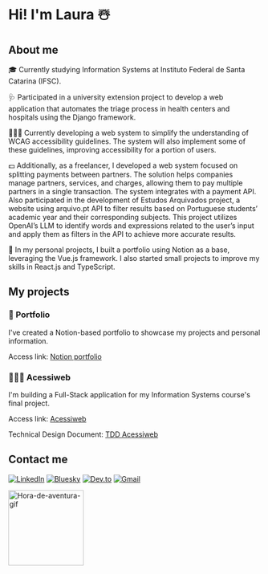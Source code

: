 # Hi! I'm Laura ☃️

## About me
🎓 Currently studying Information Systems at Instituto Federal de Santa Catarina (IFSC).

🩺 Participated in a university extension project to develop a web application that automates the triage process in health centers and hospitals using the Django framework.

👩‍🦯‍➡️ Currently developing a web system to simplify the understanding of WCAG accessibility guidelines. The system will also implement some of these guidelines, improving accessibility for a portion of users.

💵 Additionally, as a freelancer, I developed a web system focused on splitting payments between partners. The solution helps companies manage partners, services, and charges, allowing them to pay multiple partners in a single transaction. The system integrates with a payment API. Also participated in the development of Estudos Arquivados project, a website using arquivo.pt API to filter results based on Portuguese students’ academic year and their corresponding subjects. This project utilizes OpenAI’s LLM to identify words and expressions related to the user’s input and apply them as filters in the API to achieve more accurate results.

🦊 In my personal projects, I built a portfolio using Notion as a base, leveraging the Vue.js framework. I also started small projects to improve my skills in React.js and TypeScript.

## My projects

### 🦕 Portfolio
I've created a Notion-based portfolio to showcase my projects and personal information.

Access link: [Notion portfolio](https://notionportfolio.vercel.app/)

### 👩🏼‍🦽 Acessiweb
I'm building a Full-Stack application for my Information Systems course's final project.

Access link: [Acessiweb](https://acessiweb.vercel.app/)

Technical Design Document: [TDD Acessiweb](https://kind-parent-217.notion.site/TDD-1b1fcc794298803a9903faa23e46a487?pvs=74)

## Contact me

[![LinkedIn](https://custom-icon-badges.demolab.com/badge/LinkedIn-0A66C2?logo=linkedin-white&logoColor=fff)](https://www.linkedin.com/in/vivan-laura/)
[![Bluesky](https://img.shields.io/badge/Bluesky-0285FF?logo=bluesky&logoColor=fff)](https://bsky.app/profile/lauvivan.bsky.social)
[![Dev.to](https://img.shields.io/badge/Dev.to-0A0A0A?logo=devdotto&logoColor=white)](https://dev.to/vivanlaura)
[![Gmail](https://img.shields.io/badge/Gmail-D14836?logo=gmail&logoColor=white)](mailto:lauvivang@gmail.com)

<div>
  <img alt="Hora-de-aventura-gif" height="150" width="150" src="https://i.gifer.com/origin/13/1304437320c45941d4b4ca3995f24a1a_w200.gif">
</div>
